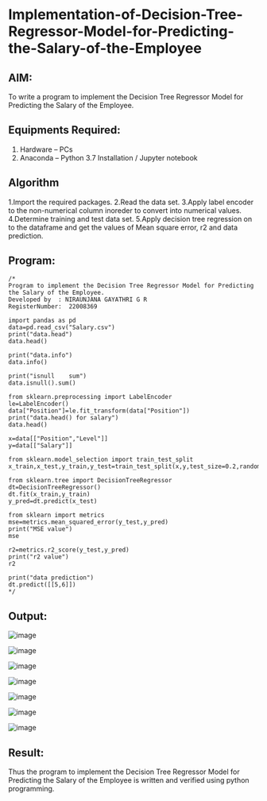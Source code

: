 # Implementation-of-Decision-Tree-Regressor-Model-for-Predicting-the-Salary-of-the-Employee

## AIM:
To write a program to implement the Decision Tree Regressor Model for Predicting the Salary of the Employee.

## Equipments Required:
1. Hardware – PCs
2. Anaconda – Python 3.7 Installation / Jupyter notebook

## Algorithm
1.Import the required packages. 
2.Read the data set. 
3.Apply label encoder to the non-numerical column inoreder to convert into numerical values. 
4.Determine training and test data set. 
5.Apply decision tree regression on to the dataframe and get the values of Mean square error, r2 and data prediction.

## Program:
```
/*
Program to implement the Decision Tree Regressor Model for Predicting the Salary of the Employee.
Developed by  : NIRAUNJANA GAYATHRI G R
RegisterNumber:  22008369

import pandas as pd
data=pd.read_csv("Salary.csv")
print("data.head")
data.head()

print("data.info")
data.info()

print("isnull    sum")
data.isnull().sum()

from sklearn.preprocessing import LabelEncoder
le=LabelEncoder()
data["Position"]=le.fit_transform(data["Position"])
print("data.head() for salary")
data.head()

x=data[["Position","Level"]]
y=data[["Salary"]]

from sklearn.model_selection import train_test_split
x_train,x_test,y_train,y_test=train_test_split(x,y,test_size=0.2,random_state=2)

from sklearn.tree import DecisionTreeRegressor
dt=DecisionTreeRegressor()
dt.fit(x_train,y_train)
y_pred=dt.predict(x_test)

from sklearn import metrics
mse=metrics.mean_squared_error(y_test,y_pred)
print("MSE value")
mse

r2=metrics.r2_score(y_test,y_pred)
print("r2 value")
r2

print("data prediction")
dt.predict([[5,6]])
*/
```

## Output:
![image](https://github.com/niraunjana/Implementation-of-Decision-Tree-Regressor-Model-for-Predicting-the-Salary-of-the-Employee/assets/119395610/864f5ce8-7edf-47ce-a8d3-69f0ef550c2c)

![image](https://github.com/niraunjana/Implementation-of-Decision-Tree-Regressor-Model-for-Predicting-the-Salary-of-the-Employee/assets/119395610/6eb681a2-8f3b-4b6f-ace5-7b2b46fe3474)

![image](https://github.com/niraunjana/Implementation-of-Decision-Tree-Regressor-Model-for-Predicting-the-Salary-of-the-Employee/assets/119395610/ea4b8bc1-145f-4c19-a220-1b67ca98f1c6)

![image](https://github.com/niraunjana/Implementation-of-Decision-Tree-Regressor-Model-for-Predicting-the-Salary-of-the-Employee/assets/119395610/aae5b83a-8194-4083-8e0e-38f2f4392914)

![image](https://github.com/niraunjana/Implementation-of-Decision-Tree-Regressor-Model-for-Predicting-the-Salary-of-the-Employee/assets/119395610/26f6b47c-f8c3-4b25-8864-6dd166d7d565)

![image](https://github.com/niraunjana/Implementation-of-Decision-Tree-Regressor-Model-for-Predicting-the-Salary-of-the-Employee/assets/119395610/d23a7b9a-2e06-4fbc-b4a6-8ff66c53946a)

![image](https://github.com/niraunjana/Implementation-of-Decision-Tree-Regressor-Model-for-Predicting-the-Salary-of-the-Employee/assets/119395610/fff7a141-5a4f-4c51-bc8e-ec1d21e23fc6)

## Result:
Thus the program to implement the Decision Tree Regressor Model for Predicting the Salary of the Employee is written and verified using python programming.
